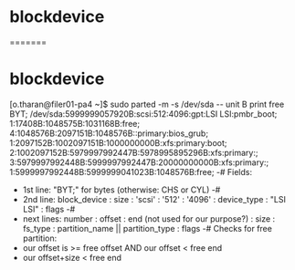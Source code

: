 # blockdevice
=======
# blockdevice

[o.tharan@filer01-pa4 ~]$ sudo parted -m -s /dev/sda -- unit B print free
BYT;
/dev/sda:5999999057920B:scsi:512:4096:gpt:LSI LSI:pmbr_boot;
1:17408B:1048575B:1031168B:free;
4:1048576B:2097151B:1048576B::primary:bios_grub;
1:2097152B:1002097151B:1000000000B:xfs:primary:boot;
2:1002097152B:5979997992447B:5978995895296B:xfs:primary:;
3:5979997992448B:5999997992447B:20000000000B:xfs:primary:;
1:5999997992448B:5999999041023B:1048576B:free;
-#
Fields:
- 1st line:
"BYT;" for bytes (otherwise: CHS or CYL)
-#
- 2nd line:
block_device : size : 'scsi' : '512' : '4096' : device_type : "LSI LSI" : flags
-#
- next lines:
number : offset : end (not used for our purpose?) : size : fs_type : partition_name || partition_type : flags
-#
Checks for free partition:
- our offset is >= free offset AND our offset < free end
- our offset+size < free end
